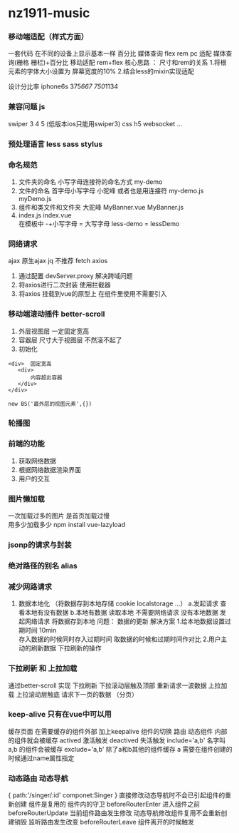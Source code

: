 # nz1911-music

### 移动端适配（样式方面）
一套代码 在不同的设备上显示基本一样
百分比  媒体查询  flex rem
pc 适配  媒体查询(栅格 栅栏)+百分比 
移动适配  rem+flex 
核心思路 ： 尺寸和rem的关系
1.将根元素的字体大小设置为 屏幕宽度的10%
2.结合less的mixin实现适配

设计分比率 iphone6s 375*667     750*1134

### 兼容问题 js
swiper 3 4 5 (低版本ios只能用swiper3)
css h5   websocket 
...

### 预处理语言 less sass stylus


### 命名规范
1. 文件夹的命名 小写字母连接符的命名方式  my-demo 
2. 文件的命名   首字母小写字母 小驼峰 或者也是用连接符  my-demo.js  myDemo.js
3. 组件和类文件和文件夹  大驼峰    MyBanner.vue   MyBanner.js 
4. index.js  index.vue  
   在模板中  -+小写字母 = 大写字母  less-demo = lessDemo

### 网络请求
ajax 原生ajax
jq   不推荐
fetch 
axios  
1. 通过配置 devServer.proxy 解决跨域问题
2. 将axios进行二次封装  使用拦截器
3. 将axios 挂载到vue的原型上 在组件里使用不需要引入

### 移动端滚动插件 better-scroll 
1. 外层视图层 一定固定宽高
2. 容器层  尺寸大于视图层 不然滚不起了
3. 初始化 
```
<div>  固定宽高
   <div>
       内容超出容器
   </div>
</div>

new BS('最外层的视图元素',{})
```

### 轮播图
### 前端的功能
1. 获取网络数据
2. 根据网络数据渲染界面 
3. 用户的交互

### 图片懒加载 
一次加载过多的图片  是首页加载过慢  
用多少加载多少
npm install  vue-lazyload

### jsonp的请求与封装

### 绝对路径的别名 alias


### 减少网路请求
1. 数据本地化 （将数据存到本地存储 cookie localstorage ...）
   a.发起请求 查看本地有没有数据
   b.本地有数据 读取本地  不需要网络请求
     没有本地数据  发起网络请求 将数据存到本地
   问题：
     数据的更新 
   解决方案
     1.给本地数据设置过期时间  10min   
       存入数据的时候同时存入过期时间
       取数据的时候和过期时间作对比
     2.用户主动的刷新数据  下拉刷新的操作
### 下拉刷新 和 上拉加载
  通过better-scroll 实现
  下拉刷新  下拉滚动层触及顶部 重新请求一波数据
  上拉加载  上拉滚动层触底 请求下一页的数据 （分页）
### keep-alive 只有在vue中可以用 
 缓存页面 
 在需要缓存的组件外部 加上keepalive 
 <keep-alive>
 组件的切换 路由  动态组件 
 </keep-alive>
 内部的组件就会被缓存
 actived 激活触发
 deactived 失活触发
 include='a,b' 名字叫a,b 的组件会被缓存
 exclude='a,b' 除了a和b其他的组件缓存
 a 需要在组件创建的时候通过name属性指定
 
 ### 动态路由 动态导航 
 {
   path:'/singer/:id'
   componet:Singer
 } 
 直接修改动态导航时不会已引起组件的重新创建 组件是复用的
 组件内的守卫
 beforeRouterEnter  进入组件之前
 beforeRouterUpdate 
  当前组件路由发生修改 
  动态导航修改组件复用不会重新创建销毁
  监听路由发生改变
 beforeRouterLeave  组件离开的时候触发